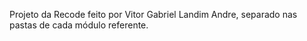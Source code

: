 Projeto da Recode feito por Vitor Gabriel Landim Andre, separado nas pastas de cada módulo referente.
